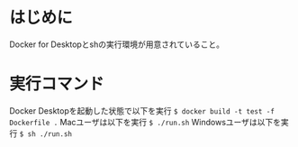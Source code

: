 # はじめに
Docker for Desktopとshの実行環境が用意されていること。

# 実行コマンド
Docker Desktopを起動した状態で以下を実行
```$ docker build -t test -f Dockerfile .```
Macユーザは以下を実行
```$ ./run.sh```
Windowsユーザは以下を実行
```$ sh ./run.sh```
